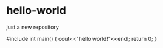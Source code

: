 # hello-world
just a new repository


#include<iostream>
int main()
  { 
    cout<<"hello world!"<<endl;
    return 0;
  }
